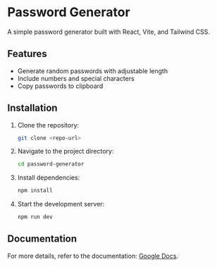 # Password Generator

A simple password generator built with React, Vite, and Tailwind CSS.

## Features
- Generate random passwords with adjustable length
- Include numbers and special characters
- Copy passwords to clipboard

## Installation
1. Clone the repository:
   ```sh
   git clone <repo-url>
   ```
2. Navigate to the project directory:
   ```sh
   cd password-generator
   ```
3. Install dependencies:
   ```sh
   npm install
   ```
4. Start the development server:
   ```sh
   npm run dev
   ```

## Documentation
For more details, refer to the documentation: [Google Docs](https://docs.google.com/document/d/1aCaAQei6ygi_28Xq05OEtE8w7Sv6vMSdVA9VUxELmRA/edit?usp=sharing).



